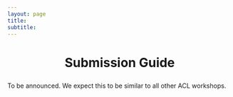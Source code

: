 ```yaml
---
layout: page
title: 
subtitle: 
---
```


<h1 style="text-align:center; margin-bottom:20pt; !important"> Submission Guide </h1>
To be announced. We expect this to be similar to all other ACL workshops.
<!--
Submission should be made on **OpenReview**.

Submissions should be anonymised papers up to 5 pages (appendices can be added to the main PDF); excluding references. Authors are encouraged to include a "Social Impacts Statement" that highlights "potential broader impact of their work, including its ethical aspects and future societal consequences". You must format your submission using the NeurIPS 2023 LaTeX style file or ICLR 2024 LaTeX style file. Reviews will be double-blind, with at least two reviewers assigned to each paper.

We welcome various types of papers including scientific papers, position papers, policy papers, and works in progress. Scientific papers must not have appeared at an archival venue before, however, non-scientific papers that have appeared in archival venues outside main machine learning venues are welcomed for submission.

All accepted papers will be available on the workshop website, but no formal workshop proceedings will be published.

<h3 style='margin-bottom: 10pt;'>Key Dates</h3>

| Event                      | Date                |
|----------------------------|---------------------|
| Submissions Open           | 02 August, 2023     |
| Submission Deadline        | October 3, 2023     |
| Acceptance Notification    | October 23, 2023    |
| Camera-Ready Deadline      | TBD                 |
| Workshop Date              | TBD                 |

All deadlines are specified in AoE (Anywhere on Earth).

<h3 style='margin-bottom: 10pt;'>FAQ</h3>

**Q:** Can we submit a paper that will also be submitted to ICLR 2024?  
**A:** Yes

**Q:** Can we submit a paper that was accepted at NeurIPS 2023?  
**A:** No. NeurIPS prohibits main conference publication from appearing concurrently at the workshops.
-->
